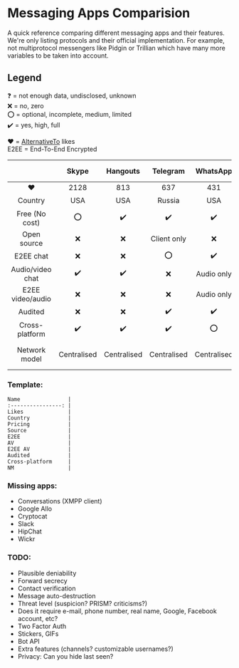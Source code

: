 # Messaging Apps Comparision
A quick reference comparing different messaging apps and their features.
We're only listing protocols and their official implementation. For example, not multiprotocol messengers like Pidgin or Trillian which have many more variables to be taken into account.

## Legend
:question: = not enough data, undisclosed, unknown  
:x: = no, zero  
:o: = optional, incomplete, medium, limited  
:heavy_check_mark: = yes, high, full

:heart: = [AlternativeTo](https://alternativeto.net/) likes  
E2EE = End-To-End Encrypted

|                  | Skype              | Hangouts           | Telegram           | WhatsApp           | Viber              | Tox                | Signal             | Fb Messenger       | LINE               | iMessage           | Threema            | Wire               | Vector             | Peerio             |                  |
| :--------------: | :----------------: | :----------------: | :----------------: | :----------------: | :----------------: | :----------------: | :----------------: | :----------------: | :----------------: | :----------------: | :----------------: | :----------------: | :----------------: | :----------------: | :--------------: |
| :heart:          | 2128               | 813                | 637                | 431                | 246                | 214                | 155                | 130                | 76                 | 34                 | 30                 | 22                 | 17                 | 2                  | :heart:          |
| Country          | USA                | USA                | Russia             | USA                | Japan              | :question:         | USA                | USA                | Japan              | USA                | Switzerland        | Switzerland        | :question:         | USA                | Country          |
| Free (No cost)   | :o:                | :heavy_check_mark: | :heavy_check_mark: | :heavy_check_mark: | :o:                | :heavy_check_mark: | :heavy_check_mark: | :heavy_check_mark: | :o:                | :o:                | :x:                | :heavy_check_mark: | :heavy_check_mark: | Freemium           | Free (no cost)   |
| Open source      | :x:                | :x:                | Client only        | :x:                | :x:                | :heavy_check_mark: | :heavy_check_mark: | :x:                | :x:                | :x:                | :x:                | :heavy_check_mark: | :heavy_check_mark: | Client only        | Open source      |
| E2EE chat        | :x:                | :x:                | :o:                | :heavy_check_mark: | :heavy_check_mark: | :heavy_check_mark: | :heavy_check_mark: | :o:                | :heavy_check_mark: | :heavy_check_mark: | :heavy_check_mark: | :heavy_check_mark: | :heavy_check_mark: | :heavy_check_mark: | E2EE chat        |
| Audio/video chat | :heavy_check_mark: | :heavy_check_mark: | :x:                | Audio only         | Audio only         | :heavy_check_mark: | Audio only         | :heavy_check_mark: | Audio only         | :x:                | :x:                | :heavy_check_mark: | :heavy_check_mark: | :x:                | Audio/video chat |
| E2EE video/audio | :x:                | :x:                | :x:                | Audio only         | :x:                | :heavy_check_mark: | Audio only         | :o:                | :o:                | :x:                | :x:                | :heavy_check_mark: | :heavy_check_mark: | :x:                | E2EE audio/video |
| Audited          | :x:                | :x:                | :heavy_check_mark: | :heavy_check_mark: | :heavy_check_mark: | :x:                | :heavy_check_mark: | :x:                | :o:                | :heavy_check_mark: | :heavy_check_mark: | :o:                | :x:                | :heavy_check_mark: | Audited          |
| Cross-platform   | :heavy_check_mark: | :heavy_check_mark: | :heavy_check_mark: | :o:                | :heavy_check_mark: | :heavy_check_mark: | :o:                | :heavy_check_mark: | :heavy_check_mark: | :o:                | :x:                | :heavy_check_mark: | :heavy_check_mark: | :heavy_check_mark: | Cross-platform   |
| Network model    | Centralised        | Centralised        | Centralised        | Centralised        | Centralised        | Peer-to-peer       | Centralised        | Centralised        | Centralised        | Centralised        | Centralised        | Centralised        | Federated          | Centralised        | Network model    |

### Template:
```
Name               |
:----------------: |
Likes              |
Country            |
Pricing            |
Source             |
E2EE               |
AV                 |
E2EE AV            |
Audited            |
Cross-platform     |
NM                 |
```

### Missing apps:
- Conversations (XMPP client)
- Google Allo
- Cryptocat
- Slack
- HipChat
- Wickr

### TODO:
- Plausible deniability
- Forward secrecy
- Contact verification
- Message auto-destruction
- Threat level (suspicion? PRISM? criticisms?)
- Does it require e-mail, phone number, real name, Google, Facebook account, etc?
- Two Factor Auth
- Stickers, GIFs
- Bot API
- Extra features (channels? customizable usernames?)
- Privacy: Can you hide last seen?
